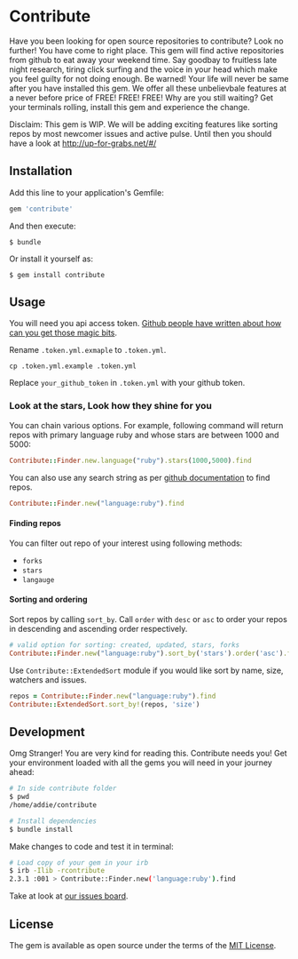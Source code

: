 # Contribute

Have you been looking for open source repositories to contribute? Look no further! You have come to right place. This gem will find active repositories from github to eat away your weekend time. Say goodbay to fruitless late night research, tiring click surfing and the voice in your head which make you feel guilty for not doing enough. Be warned! Your life will never be same after you have installed this gem. We offer all these unbelievbale features at a never before price of FREE! FREE! FREE!
Why are you still waiting? Get your terminals rolling, install this gem and experience the change.

Disclaim: This gem is WIP. We will be adding exciting features like sorting repos by most newcomer issues and active pulse. Until then you should have a look at http://up-for-grabs.net/#/

## Installation

Add this line to your application's Gemfile:

```ruby
gem 'contribute'
```

And then execute:

    $ bundle

Or install it yourself as:

    $ gem install contribute

## Usage

You will need you api access token. [Github people have written about how can you get those magic bits](https://github.com/blog/1509-personal-api-tokens).

Rename `.token.yml.exmaple` to `.token.yml`.
```
cp .token.yml.example .token.yml
```

Replace `your_github_token` in `.token.yml` with your github token.

### Look at the stars, Look how they shine for you

You can chain various options. For example, following command will return repos with primary language ruby and whose stars are between 1000 and 5000:

```Ruby
Contribute::Finder.new.language("ruby").stars(1000,5000).find
```

You can also use any search string as per [github documentation](https://help.github.com/articles/searching-code/) to find repos.

```Ruby
Contribute::Finder.new("language:ruby").find
```

#### Finding repos
You can filter out repo of your interest using following methods:
* `forks`
* `stars`
* `langauge`

#### Sorting and ordering
Sort repos by calling `sort_by`. Call `order` with `desc` or `asc` to order your repos in descending and ascending order respectively.
```Ruby
# valid option for sorting: created, updated, stars, forks
Contribute::Finder.new("language:ruby").sort_by('stars').order('asc').find
```
Use `Contribute::ExtendedSort` module if you would like sort by name, size, watchers and issues.
```Ruby
repos = Contribute::Finder.new("language:ruby").find
Contribute::ExtendedSort.sort_by!(repos, 'size')
```

## Development

Omg Stranger! You are very kind for reading this. Contribute needs you! Get your environment loaded with all the gems you will need in your journey ahead:

```sh
# In side contribute folder
$ pwd
/home/addie/contribute

# Install dependencies
$ bundle install
```

Make changes to code and test it in terminal:
```sh
# Load copy of your gem in your irb
$ irb -Ilib -rcontribute
2.3.1 :001 > Contribute::Finder.new('language:ruby').find
```

Take at look at [our issues board](https://github.com/NIT-dgp/contribute/issues).

## License

The gem is available as open source under the terms of the [MIT License](http://opensource.org/licenses/MIT).
